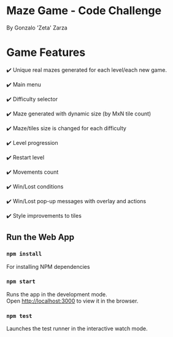# Maze Game - Code Challenge

By Gonzalo 'Zeta' Zarza

# Game Features

:heavy_check_mark: Unique real mazes generated for each level/each new game. 

:heavy_check_mark: Main menu

:heavy_check_mark: Difficulty selector

:heavy_check_mark: Maze generated with dynamic size (by MxN tile count)

:heavy_check_mark: Maze/tiles size is changed for each difficulty
 
:heavy_check_mark: Level progression

:heavy_check_mark: Restart level

:heavy_check_mark: Movements count

:heavy_check_mark: Win/Lost conditions

:heavy_check_mark: Win/Lost pop-up messages with overlay and actions

:heavy_check_mark: Style improvements to tiles     

## Run the Web App

### `npm install`

For installing NPM dependencies

### `npm start`

Runs the app in the development mode.\
Open [http://localhost:3000](http://localhost:3000) to view it in the browser.

### `npm test`

Launches the test runner in the interactive watch mode.


